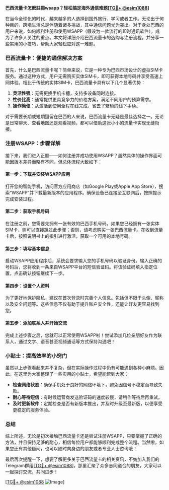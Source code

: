 **巴西流量卡怎麽註冊wsapp？轻松搞定海外通信难题[[TG💪+ @esim1088](https://t.me/s/esim1088)]**

在当今全球化的时代，越来越多的人选择到国外旅行、学习或者工作。无论出于何种目的，跨境生活总是伴随着诸多挑战，其中通信问题尤为突出。对于身处巴西的用户来说，如何顺利注册和使用WSAPP（假设为一款流行的即时通讯软件），成为了许多人关注的重点。本文将详细介绍巴西流量卡的选购与注册流程，并分享一些实用的小技巧，帮助大家轻松应对这一难题。

### 巴西流量卡：便捷的通信解决方案

首先，什么是巴西流量卡呢？简单来说，它是一种专为巴西市场设计的虚拟SIM卡服务。通过这种方式，用户无需购买实体SIM卡，即可获得本地号码并享受高速上网体验。相比于传统的实体SIM卡，巴西流量卡具有以下几个显著优势：

1. **灵活性强**：无需更换手机卡槽，支持多设备同时连接。
2. **性价比高**：通常提供更具竞争力的价格方案，满足不同用户的预算需求。
3. **操作简便**：从激活到使用全程在线完成，省去了繁琐的线下手续。

对于需要长期或短期逗留在巴西的人来说，巴西流量卡无疑是最佳选择之一。无论是日常聊天、查看地图还是观看视频，都可以借助这张小小的流量卡实现无缝衔接。

### 注册WSAPP：步骤详解

接下来，我们进入正题——如何注册并成功使用WSAPP？虽然具体的操作界面可能因版本差异而略有不同，但总体流程大致如下：

#### 第一步：下载并安装WSAPP应用
打开您的智能手机，访问官方应用商店（如Google Play或Apple App Store），搜索“WSAPP”并下载最新版本的应用程序。确保设备已连接至互联网后，按照提示完成安装过程。

#### 第二步：获取手机号码
在注册之前，您需要先拥有一张有效的巴西手机号码。如果您已经拥有一张实体SIM卡，则可以直接跳过此步骤；否则，请考虑购买一张巴西流量卡。在收到流量卡后，按照说明书上的指引进行激活，获取一个可用的本地号码。

#### 第三步：填写基本信息
启动WSAPP应用程序后，系统会要求输入您的手机号码以验证身份。输入正确的号码后，您将收到一条来自WSAPP平台的短信验证码。将该验证码填入指定位置，点击确认按钮继续下一步。

#### 第四步：设置个人资料
为了更好地保护隐私，建议在首次登录时完善个人信息。包括但不限于头像、昵称以及安全问题等。这些信息不仅有助于提升账户安全性，还能让好友更容易找到您。

#### 第五步：添加联系人并开始交流
完成上述步骤之后，您就可以正常使用WSAPP啦！尝试添加几位亲朋好友作为联系人，通过文字、语音甚至视频通话等方式保持沟通吧！

### 小贴士：提高效率的小窍门

虽然以上步骤看起来并不复杂，但在实际操作过程中仍有可能遇到各种小麻烦。因此，在这里为大家整理了一些实用的小贴士，希望能帮到大家：

- **检查网络状态**：确保手机处于良好的网络环境下，避免因信号不稳定而导致失败。
- **耐心等待短信**：有时候运营商发送验证码的速度较慢，请稍作等待后再重试。
- **及时更新软件**：定期检查是否有新版本推出，并及时升级至最新版，以便享受更稳定的服务体验。

### 总结

综上所述，无论是初次接触巴西流量卡还是尝试注册WSAPP，只要掌握了正确的方法，并且保持足够的耐心，相信每位用户都能够顺利完成整个流程。当然啦，如果您还有其他疑问，也可以随时向身边的朋友或者专业人士咨询哦！

最后再次提醒一下，想要了解更多关于巴西流量卡的相关资讯，不妨加入我们的Telegram群组[[TG💪+ @esim1088](https://t.me/s/esim1088)]，那里汇聚了众多志同道合的朋友，大家可以一起探讨交流，共同进步！

[[TG💪+ @esim1088](https://t.me/s/esim1088) ![Image](https://i.postimg.cc/4NQfJmqS/Snipaste-2025-05-13-00-14-12.png)]